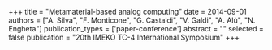 +++
title = "Metamaterial-based analog computing"
date = 2014-09-01
authors = ["A. Silva", "F. Monticone", "G. Castaldi", "V. Galdi", "A. Alù", "N. Engheta"]
publication_types = ['paper-conference']
abstract = ""
selected = false
publication = "20th IMEKO TC-4 International Symposium"
+++

